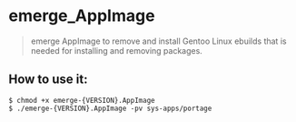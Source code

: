 # emerge_AppImage
> emerge AppImage to remove and install Gentoo Linux ebuilds that is needed for installing and removing packages.

## How to use it:
```
$ chmod +x emerge-{VERSION}.AppImage
$ ./emerge-{VERSION}.AppImage -pv sys-apps/portage
```
